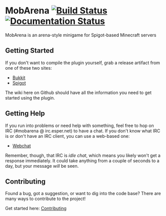MobArena [![Build Status](https://travis-ci.org/garbagemule/MobArena.svg?branch=master)](https://travis-ci.org/garbagemule/MobArena) [![Documentation Status](https://readthedocs.org/projects/mobarena/badge/?version=latest)](http://mobarena.readthedocs.io/en/latest/?badge=latest)
========

MobArena is an arena-style minigame for Spigot-based Minecraft servers


## Getting Started

If you don't want to compile the plugin yourself, grab a release artifact from 
one of these two sites:

- [Bukkit](https://dev.bukkit.org/projects/mobarena)
- [Spigot](https://www.spigotmc.org/resources/34110/)

The wiki here on Github should have all the information you need to get 
started using the plugin.


## Getting Help

If you run into problems or need help with something, feel free to hop on IRC 
(#mobarena @ irc.esper.net) to have a chat. If you don't know what IRC is or 
don't have an IRC client, you can use a web-based one:

- [Webchat](https://webchat.esper.net/?nick=&channels=#mobarena)

Remember, though, that IRC is _idle chat_, which means you likely won't get a 
response immediately. It could take anything from a couple of seconds to a 
day, but your message _will_ be seen.


## Contributing

Found a bug, got a suggestion, or want to dig into the code base? There are
many ways to contribute to the project!

Get started here: [Contributing](https://github.com/garbagemule/MobArena/blob/master/.github/CONTRIBUTING.md)
